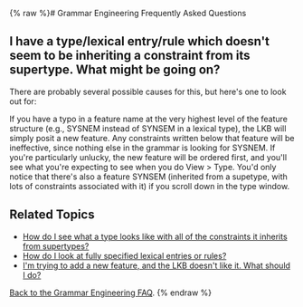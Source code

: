 {% raw %}# Grammar Engineering Frequently Asked Questions

## I have a type/lexical entry/rule which doesn't seem to be inheriting a constraint from its supertype. What might be going on?

There are probably several possible causes for this, but here's one to
look out for:

If you have a typo in a feature name at the very highest level of the
feature structure (e.g., SYSNEM instead of SYNSEM in a lexical type),
the LKB will simply posit a new feature. Any constraints written below
that feature will be ineffective, since nothing else in the grammar is
looking for SYSNEM. If you're particularly unlucky, the new feature will
be ordered first, and you'll see what you're expecting to see when you
do View &gt; Type. You'd only notice that there's also a feature SYNSEM
(inherited from a supetype, with lots of constraints associated with it)
if you scroll down in the type window.

## Related Topics

- [How do I see what a type looks like with all of the constraints it
inherits from supertypes?](../GeFaqExpandedType)
- [How do I look at fully specified lexical entries or
rules?](../GeFaqViewEntry)
- [I'm trying to add a new feature, and the LKB doesn't like it. What
should I do?](../GeFaqNewFeature)

[Back to the Grammar Engineering FAQ](/GrammarEngineeringFaq).
<update date omitted for speed>{% endraw %}